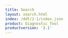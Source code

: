 ```yaml
---
title: Search
layout: search.html
index: /ddt/2-1/index.json
product: Diagnostic Tool
productversion: '2.1'
---
```




